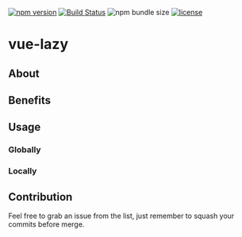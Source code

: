 [![npm version](https://badge.fury.io/js/vue-lazy.svg)](https://badge.fury.io/js/vue-lazy)
[![Build Status](https://travis-ci.org/bartdominiak/vue-lazy.svg?branch=master)](https://travis-ci.org/bartdominiak/vue-lazy)
![npm bundle size](https://img.shields.io/bundlephobia/minzip/vue-lazy)
[![license](https://img.shields.io/github/license/mashape/apistatus.svg)](https://github.com/bartdominiak/vue-lazy/blob/master/LICENSE.md)

# vue-lazy

## About

## Benefits

## Usage

### Globally
### Locally

## Contribution
Feel free to grab an issue from the list, just remember to squash your commits before merge.
